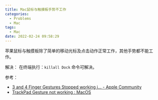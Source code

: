 ```yaml
---
title: Mac鼠标与触摸板手势不工作
categories:
  - Problems
  - Mac
tags:
  - Mac
date: 2022-02-24 09:58:29
---
```


苹果鼠标与触摸板除了简单的移动光标及点击动作正常工作，其他手势都不能工作。

解决：
在终端执行：`killall Dock` 命令可解决。

参考：
* [3 and 4 Finger Gestures Stopped working i… - Apple Community](https://discussions.apple.com/thread/251461614)
* [TrackPad Gesture not working : MacOS](https://www.reddit.com/r/MacOS/comments/khofa2/trackpad_gesture_not_working/)
